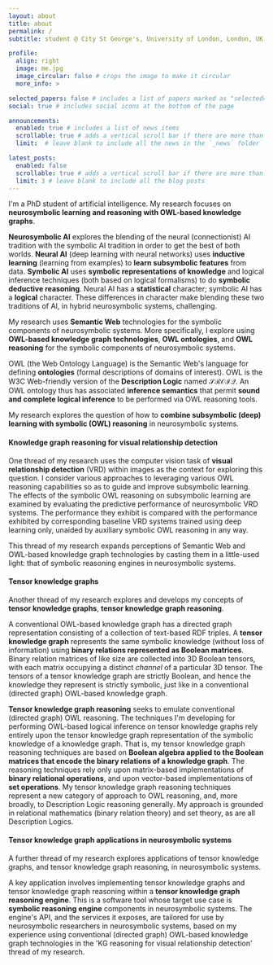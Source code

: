 ```yaml
---
layout: about
title: about
permalink: /
subtitle: student @ City St George's, University of London, London, UK

profile:
  align: right
  image: me.jpg
  image_circular: false # crops the image to make it circular
  more_info: >

selected_papers: false # includes a list of papers marked as "selected={true}"
social: true # includes social icons at the bottom of the page

announcements:
  enabled: true # includes a list of news items
  scrollable: true # adds a vertical scroll bar if there are more than 3 news items
  limit:  # leave blank to include all the news in the `_news` folder

latest_posts:
  enabled: false
  scrollable: true # adds a vertical scroll bar if there are more than 3 new posts items
  limit: 3 # leave blank to include all the blog posts
---
```


I'm a PhD student of artificial intelligence. My research focuses on **neurosymbolic learning and reasoning with OWL-based knowledge graphs**.  

**Neurosymbolic AI** explores the blending of the neural (connectionist) AI tradition with the symbolic AI tradition in order to get the best of both worlds. **Neural AI** (deep learning with neural networks) uses **inductive learning** (learning from examples) to **learn subsymbolic features** from data. **Symbolic AI** uses **symbolic representations of knowledge** and logical inference techniques (both based on logical formalisms) to do **symbolic deductive reasoning**. Neural AI has a **statistical** character; symbolic AI has a **logical** character. These differences in character make blending these two traditions of AI, in hybrid neurosymbolic systems, challenging.

My research uses **Semantic Web** technologies for the symbolic components of neurosymbolic systems.  More specifically, I explore using **OWL-based knowledge graph technologies**, **OWL ontologies**, and **OWL reasoning** for the symbolic components of neurosymbolic systems.

OWL (the Web Ontology Language) is the Semantic Web's language for defining **ontologies** (formal descriptions of domains of interest). OWL is the W3C Web-friendly version of the **Description Logic** named $\mathcal{SROIQ}$. An OWL ontology thus has associated **inference semantics** that permit **sound and complete logical inference** to be performed via OWL reasoning tools.

My research explores the question of how to **combine subsymbolic (deep) learning with symbolic (OWL) reasoning** in neurosymbolic systems.

#### Knowledge graph reasoning for visual relationship detection

One thread of my research uses the computer vision task of **visual relationship detection** (VRD) within images as the context for exploring this question. I consider various approaches to leveraging various OWL reasoning capabilities so as to guide and improve subsymbolic learning. The effects of the symbolic OWL reasoning on subsymbolic learning are examined by evaluating the predictive performance of neurosymbolic VRD systems. The performance they exhibit is compared with the performance exhibited by corresponding baseline VRD systems trained using deep learning only, unaided by auxiliary symbolic OWL reasoning in any way.

This thread of my research expands perceptions of Semantic Web and OWL-based knowledge graph technologies by casting them in a little-used light: that of symbolic reasoning engines in neurosymbolic systems.

#### Tensor knowledge graphs

Another thread of my research explores and develops my concepts of **tensor knowledge graphs**, **tensor knowledge graph reasoning**.

A conventional OWL-based knowledge graph has a directed graph representation consisting of a collection of text-based RDF triples. A **tensor knowledge graph** represents the same symbolic knowledge (without loss of information) using **binary relations represented as Boolean matrices**. Binary relation matrices of like size are collected into 3D Boolean tensors, with each matrix occupying a distinct *channel* of a particular 3D tensor.  The tensors of a tensor knowledge graph are strictly Boolean, and hence the knowledge they represent is strictly symbolic, just like in a conventional (directed graph) OWL-based knowledge graph.

**Tensor knowledge graph reasoning** seeks to emulate conventional (directed graph) OWL reasoning. The techniques I'm developing for performing OWL-based logical inference on tensor knowledge graphs rely entirely upon the tensor knowledge graph representation of the symbolic knowledge of a knowledge graph. That is, my tensor knowledge graph reasoning techniques are based on **Boolean algebra applied to the Boolean matrices that encode the binary relations of a knowledge graph**.  The reasoning techniques rely only upon matrix-based implementations of **binary relational operations**, and upon vector-based implementations of **set operations**. My tensor knowledge graph reasoning techniques represent a new category of approach to OWL reasoning, and, more broadly, to Description Logic reasoning generally.  My approach is grounded in relational mathematics (binary relation theory) and set theory, as are all Description Logics.


#### Tensor knowledge graph applications in neurosymbolic systems

A further thread of my research explores applications of tensor knowledge graphs, and tensor knowledge graph reasoning, in neurosymbolic systems.

A key application involves implementing tensor knowledge graphs and tensor knowledge graph reasoning within a **tensor knowledge graph reasoning engine**. This is a software tool whose target use case is **symbolic reasoning engine** components in neurosymbolic systems.  The engine's API, and the services it exposes, are tailored for use by neurosymbolic researchers in neurosymbolic systems, based on my experience using conventional (directed graph) OWL-based knowledge graph technologies in the 'KG reasoning for visual relationship detection' thread of my research.


